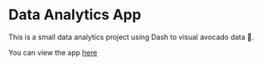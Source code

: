 # Data Analytics App

This is a small data analytics project using Dash to visual avocado data 🥑. 

You can view the app <a href="https://ken-avocado-analytics.herokuapp.com/" target="_blank">here</a>

